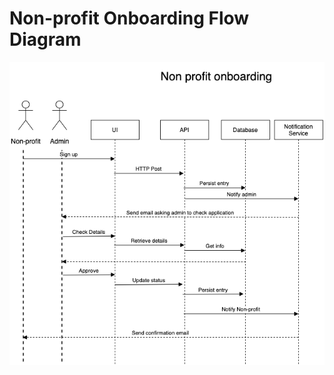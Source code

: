 # Non-profit Onboarding Flow Diagram

![Non-profit Onboarding Flow Diagram](../../assets/Non-profit-onboarding.png)